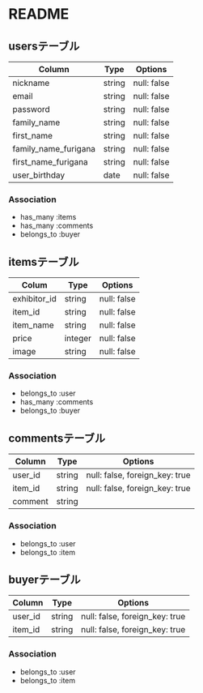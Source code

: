 # README

## usersテーブル
| Column               | Type   | Options     |
| ---------------------|--------|-------------|
| nickname             | string | null: false |
| email                | string | null: false |
| password             | string | null: false |
| family_name          | string | null: false |
| first_name           | string | null: false |
| family_name_furigana | string | null: false |
| first_name_furigana  | string | null: false |
| user_birthday        | date   | null: false |

### Association
- has_many :items
- has_many :comments
- belongs_to :buyer

## itemsテーブル
| Colum           | Type    | Options     |
|-----------------|---------|-------------|
| exhibitor_id    | string  | null: false |
| item_id         | string  | null: false |
| item_name       | string  | null: false |
| price           | integer | null: false |
| image           | string  | null: false |

### Association
- belongs_to :user
- has_many :comments
- belongs_to :buyer

## commentsテーブル
| Column   | Type   | Options                        |
|----------|--------|--------------------------------|
| user_id  | string | null: false, foreign_key: true |
| item_id  | string | null: false, foreign_key: true |
| comment  | string |                                |

### Association
- belongs_to :user
- belongs_to :item

## buyerテーブル
| Column  | Type   | Options                        |
| --------|--------|--------------------------------|
| user_id | string | null: false, foreign_key: true |
| item_id | string | null: false, foreign_key: true |

### Association
- belongs_to :user
- belongs_to :item